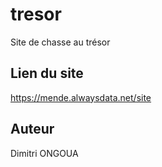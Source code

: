 # tresor
Site de chasse au trésor

## Lien du site
https://mende.alwaysdata.net/site

## Auteur
Dimitri ONGOUA
